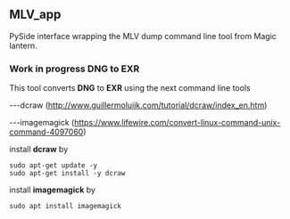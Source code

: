 ## MLV_app

PySide interface wrapping the MLV dump command line tool from Magic lantern.


### Work in progress DNG to EXR

This tool converts **DNG** to **EXR** using the next command line tools

 ---dcraw (http://www.guillermoluijk.com/tutorial/dcraw/index_en.htm)
 
 ---imagemagick (https://www.lifewire.com/convert-linux-command-unix-command-4097060)


install **dcraw** by

    sudo apt-get update -y
    sudo apt-get install -y dcraw

 install **imagemagick** by
 
    sudo apt install imagemagick
